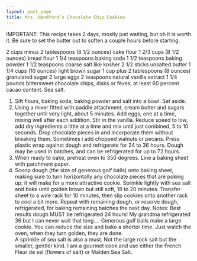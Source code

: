 ```yaml
---
layout: post_page
title: Mrs. Handford's Chocolate Chip Cookies
---
```


IMPORTANT: This recipe takes 2 days, mostly just waiting, but oh it is worth it. Be sure to set the butter out to soften a couple hours before starting.

2 cups minus 2 tablespoons (8 1/2 ounces) cake flour
1 2/3 cups (8 1/2 ounces) bread flour
1 1/4 teaspoons baking soda
1 1/2 teaspoons baking powder
1 1/2 teaspoons coarse salt like kosher 
2 1/2 sticks unsalted butter
1 1/4 cups (10 ounces) light brown sugar
1 cup plus 2 tablespoons (8 ounces) granulated sugar
2 large eggs
2 teaspoons natural vanilla extract
1 1/4 pounds bittersweet chocolate chips, disks or fèves, at least 60 percent cacao content. 
Sea salt.

1. Sift flours, baking soda, baking powder and salt into a bowl. Set aside.
2. Using a mixer fitted with paddle attachment, cream butter and sugars together until very light, about 5 minutes. Add eggs, one at a time, mixing well after each addition. Stir in the vanilla. Reduce speed to low, add dry ingredients a little at a time and mix until just combined, 5 to 10 seconds. Drop chocolate pieces in and incorporate them without breaking them. Sometimes i add chopped walnuts or pecans.  Press plastic wrap against dough and refrigerate for 24 to 36 hours. Dough may be used in batches, and can be refrigerated for up to 72 hours.
3. When ready to bake, preheat oven to 350 degrees. Line a baking sheet with parchment paper.
4. Scoop dough (the size of generous golf balls) onto baking sheet, making sure to turn horizontally any chocolate pieces that are poking up; it will make for a more attractive cookie. Sprinkle lightly with sea salt and bake until golden brown but still soft, 18 to 20 minutes. Transfer sheet to a wire rack for 10 minutes, then slip cookies onto another rack to cool a bit more. Repeat with remaining dough, or reserve dough, refrigerated, for baking remaining batches the next day. 
Notes:   Best results dough MUST be refrigerated 24 hours!  My grandma refrigerated 36 but I can never wait that long....
Generous golf balls make a large cookie.  You can reduce the size and bake a shorter time.  Just watch the oven, when they turn golden, they are done.  
A sprinkle of sea salt is also a must.   Not the large rock salt but the smaller, gentler kind.  I am a gourmet cook and use either the French Fleur de sel (flowers of salt) or Malden Sea Salt.
